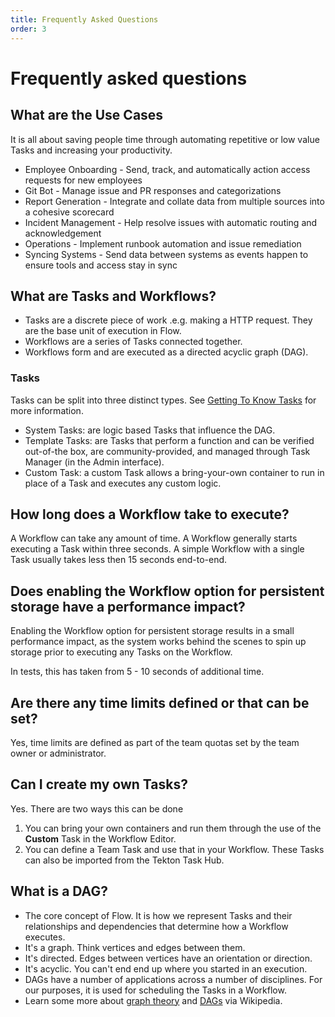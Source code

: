 ```yaml
---
title: Frequently Asked Questions
order: 3
---
```


# Frequently asked questions

## What are the Use Cases

It is all about saving people time through automating repetitive or low value Tasks and increasing your productivity.

- Employee Onboarding - Send, track, and automatically action access requests for new employees
- Git Bot - Manage issue and PR responses and categorizations
- Report Generation - Integrate and collate data from multiple sources into a cohesive scorecard
- Incident Management - Help resolve issues with automatic routing and acknowledgement
- Operations - Implement runbook automation and issue remediation
- Syncing Systems - Send data between systems as events happen to ensure tools and access stay in sync

## What are Tasks and Workflows?

- Tasks are a discrete piece of work .e.g. making a HTTP request. They are the base unit of execution in Flow.
- Workflows are a series of Tasks connected together.
- Workflows form and are executed as a directed acyclic graph (DAG).

### Tasks

Tasks can be split into three distinct types. See [Getting To Know Tasks](../fundamentals/tasks) for more information.

- System Tasks: are logic based Tasks that influence the DAG.
- Template Tasks: are Tasks that perform a function and can be verified out-of-the box, are community-provided, and managed through Task Manager (in the Admin interface).
- Custom Task: a custom Task allows a bring-your-own container to run in place of a Task and executes any custom logic.

## How long does a Workflow take to execute?

A Workflow can take any amount of time. A Workflow generally starts executing a Task within three seconds. A simple Workflow with a single Task usually takes less then 15 seconds end-to-end.

## Does enabling the Workflow option for persistent storage have a performance impact?

Enabling the Workflow option for persistent storage results in a small performance impact, as the system works behind the scenes to spin up storage prior to executing any Tasks on the Workflow.

In tests, this has taken from 5 - 10 seconds of additional time.

## Are there any time limits defined or that can be set?

Yes, time limits are defined as part of the team quotas set by the team owner or administrator.

## Can I create my own Tasks?

Yes. There are two ways this can be done

1. You can bring your own containers and run them through the use of the **Custom** Task in the Workflow Editor.
2. You can define a Team Task and use that in your Workflow. These Tasks can also be imported from the Tekton Task Hub.

## What is a DAG?

- The core concept of Flow. It is how we represent Tasks and their relationships and dependencies that determine how a Workflow executes.
- It's a graph. Think vertices and edges between them.
- It's directed. Edges between vertices have an orientation or direction.
- It's acyclic. You can't end end up where you started in an execution.
- DAGs have a number of applications across a number of disciplines. For our purposes, it is used for scheduling the Tasks in a Workflow.
- Learn some more about [graph theory](https://en.wikipedia.org/wiki/Graph_theory) and [DAGs](https://en.wikipedia.org/wiki/Directed_acyclic_graph) via Wikipedia.
